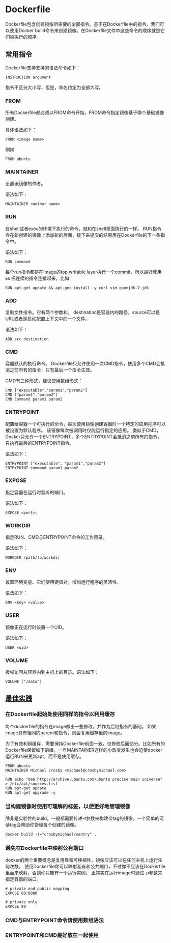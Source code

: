 # Dockerfile

Dockerfile包含创建镜像所需要的全部指令。基于在Dockerfile中的指令，我们可以使用Docker build命令来创建镜像。在Dockerfile文件中这些命令的顺序就是它们被执行的顺序。

## 常用指令

Dockerfile支持支持的语法命令如下：
```
INSTRUCTION argument
```
指令不区分大小写，但是，命名约定为全部大写。

### FROM

所有Dockerfile都必须以FROM命令开始，FROM命令指定镜像基于哪个基础镜像创建。

具体语法如下：
```
FROM <image name>
```
例如
```
FROM ubuntu
```

### MAINTAINER

设置该镜像的作者。

语法如下：
```
MAINTAINER <author name>
```

### RUN
在shell或者exec的环境下执行的命令，就和在shell里面执行的一样。
RUN指令会在新创建的镜像上添加新的层面，接下来提交的结果用在Dockerfile的下一条指令中。

语法如下：
```
RUN command
```

每个run指令都是在image的top writable layer执行一个commit，所以最好使用 `&&` 把连续的指令连接起来，比如

```
RUN apt-get update && apt-get install -y curl vim openjdk-7-jdk
```


### ADD
复制文件指令。它有两个参数<source>和<destination>。
destination是容器内的路径。source可以是URL或者是启动配置上下文中的一个文件。

语法如下：
```
ADD src destination
```

### CMD

容器默认的执行命令。
Dockerfile只允许使用一次CMD指令，使用多个CMD会抵消之前所有的指令，只有最后一个指令生效。

CMD有三种形式，建议使用数组形式：
```
CMD ["executable","param1","param2"]
CMD ["param1","param2"]
CMD command param1 param2
```

### ENTRYPOINT
配置给容器一个可执行的命令，每次使用镜像创建容器时一个特定的应用程序可以被设置为默认程序。
该镜像每次被调用时仅能运行指定的应用。
类似于CMD，Docker只允许一个ENTRYPOINT，多个ENTRYPOINT会抵消之前所有的指令，只执行最后的ENTRYPOINT指令。

语法如下：
```
ENTRYPOINT ["executable", "param1","param2"]
ENTRYPOINT command param1 param2
```

### EXPOSE

指定容器在运行时监听的端口。

语法如下：
```
EXPOSE <port>;
```


### WORKDIR

指定RUN、CMD与ENTRYPOINT命令的工作目录。

语法如下：
```
WORKDIR /path/to/workdir
```

### ENV
设置环境变量。它们使用键值对，增加运行程序的灵活性。

语法如下：
```
ENV <key> <value>
```

### USER
镜像正在运行时设置一个UID。

语法如下：
```
USER <uid>
```

### VOLUME

授权访问从容器内到主机上的目录。语法如下：
```
VOLUME ["/data"]
```

## [最佳实践](http://crosbymichael.com/dockerfile-best-practices.html)

### 在Dockerfile起始处使用同样的指令以利用缓存

每个dockerfile的指令在image做出一些修改，并作为后继指令的基础。 如果image具有相同的parent和指令，则会复用缓存里的image。

为了有效利用缓存，需要保持Dockerfile前面一致，仅修改后面部分。比如所有的Dockerfile保留如下前缀，一旦MAINTAINER这样的小改变发生也会迫使docker运行RUN来更新apt，而不是使用缓存。

```
FROM ubuntu
MAINTAINER Michael Crosby <michael@crosbymichael.com>

RUN echo "deb http://archive.ubuntu.com/ubuntu precise main universe" > /etc/apt/sources.list
RUN apt-get update
RUN apt-get upgrade -y
```

###  当构建镜像时使用可理解的标签，以便更好地管理镜像

除非是实验性的build，一般都需要传递-t参数来构建带tag的镜像。一个简单的可读tag会帮助你管理每个创建的镜像。

```
docker build -t="crosbymichael/sentry" .
```

###  避免在Dockerfile中映射公有端口

docker的两个重要概念是复用性和可移植性，镜像应该可以在任何主机上运行任何次数。
使用Dockerfile你可以映射私有和公共端口，不过你不应该在Dockerfile里面来映射，否则你只能有一个运行实例。
正常实在运行image时通过-p参数来指定容器的端口。

```
# private and public mapping
EXPOSE 80:8080

# private only
EXPOSE 80
```

###  CMD与ENTRYPOINT命令请使用数组语法


###  ENTRYPOINT和CMD最好放在一起使用
